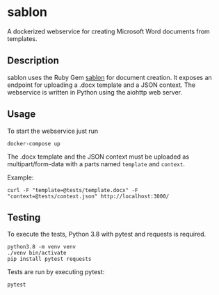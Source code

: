 # sablon

A dockerized webservice for creating Microsoft Word documents from templates.

## Description

sablon uses the Ruby Gem [sablon](https://github.com/senny/sablon) for document creation.
It exposes an endpoint for uploading a .docx template and a JSON context.
The webservice is written in Python using the aiohttp web server.

## Usage

To start the webservice just run
```
docker-compose up
```

The .docx template and the JSON context must be uploaded as multipart/form-data
with a parts named `template` and `context`.

Example:

```
curl -F "template=@tests/template.docx" -F "context=@tests/context.json" http://localhost:3000/
```

## Testing

To execute the tests, Python 3.8 with pytest and requests is required.

```
python3.8 -m venv venv
./venv bin/activate
pip install pytest requests
```

Tests are run by executing pytest:

```
pytest
```
